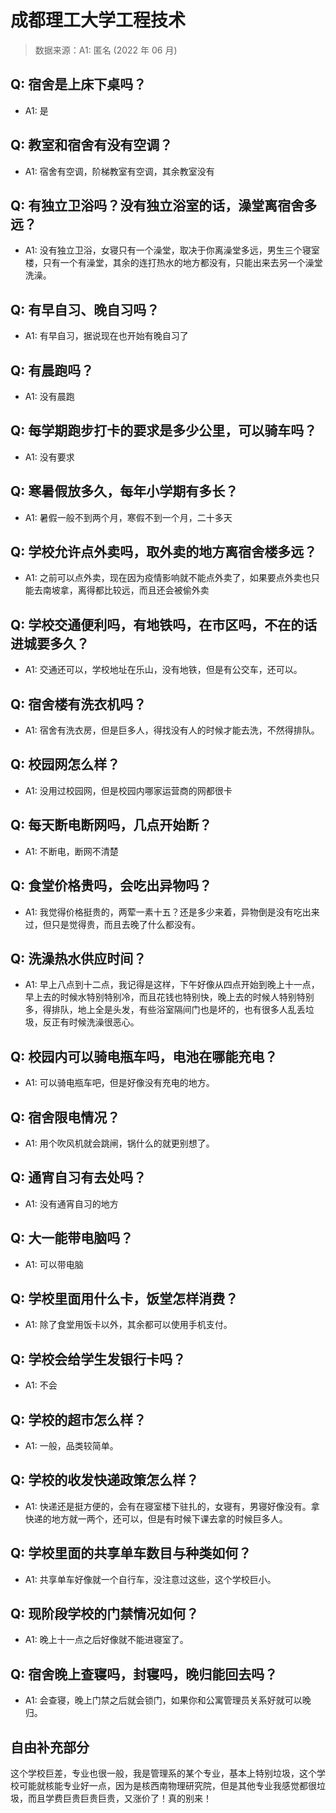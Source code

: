 # 成都理工大学工程技术

> 数据来源：A1: 匿名 (2022 年 06 月)

## Q: 宿舍是上床下桌吗？

- A1: 是

## Q: 教室和宿舍有没有空调？

- A1: 宿舍有空调，阶梯教室有空调，其余教室没有

## Q: 有独立卫浴吗？没有独立浴室的话，澡堂离宿舍多远？

- A1: 没有独立卫浴，女寝只有一个澡堂，取决于你离澡堂多远，男生三个寝室楼，只有一个有澡堂，其余的连打热水的地方都没有，只能出来去另一个澡堂洗澡。

## Q: 有早自习、晚自习吗？

- A1: 有早自习，据说现在也开始有晚自习了

## Q: 有晨跑吗？

- A1: 没有晨跑

## Q: 每学期跑步打卡的要求是多少公里，可以骑车吗？

- A1: 没有要求

## Q: 寒暑假放多久，每年小学期有多长？

- A1: 暑假一般不到两个月，寒假不到一个月，二十多天

## Q: 学校允许点外卖吗，取外卖的地方离宿舍楼多远？

- A1: 之前可以点外卖，现在因为疫情影响就不能点外卖了，如果要点外卖也只能去南坡拿，离得都比较远，而且还会被偷外卖

## Q: 学校交通便利吗，有地铁吗，在市区吗，不在的话进城要多久？

- A1: 交通还可以，学校地址在乐山，没有地铁，但是有公交车，还可以。

## Q: 宿舍楼有洗衣机吗？

- A1: 宿舍有洗衣房，但是巨多人，得找没有人的时候才能去洗，不然得排队。

## Q: 校园网怎么样？

- A1: 没用过校园网，但是校园内哪家运营商的网都很卡

## Q: 每天断电断网吗，几点开始断？

- A1: 不断电，断网不清楚

## Q: 食堂价格贵吗，会吃出异物吗？

- A1: 我觉得价格挺贵的，两荤一素十五？还是多少来着，异物倒是没有吃出来过，但只是觉得贵，而且去晚了什么都没有。

## Q: 洗澡热水供应时间？

- A1: 早上八点到十二点，我记得是这样，下午好像从四点开始到晚上十一点，早上去的时候水特别特别冷，而且花钱也特别快，晚上去的时候人特别特别多，得排队，地上全是头发，有些浴室隔间门也是坏的，也有很多人乱丢垃圾，反正有时候洗澡很恶心。

## Q: 校园内可以骑电瓶车吗，电池在哪能充电？

- A1: 可以骑电瓶车吧，但是好像没有充电的地方。

## Q: 宿舍限电情况？

- A1: 用个吹风机就会跳闸，锅什么的就更别想了。

## Q: 通宵自习有去处吗？

- A1: 没有通宵自习的地方

## Q: 大一能带电脑吗？

- A1: 可以带电脑

## Q: 学校里面用什么卡，饭堂怎样消费？

- A1: 除了食堂用饭卡以外，其余都可以使用手机支付。

## Q: 学校会给学生发银行卡吗？

- A1: 不会

## Q: 学校的超市怎么样？

- A1: 一般，品类较简单。

## Q: 学校的收发快递政策怎么样？

- A1: 快递还是挺方便的，会有在寝室楼下驻扎的，女寝有，男寝好像没有。拿快递的地方就一两个，还可以，但是有时候下课去拿的时候巨多人。

## Q: 学校里面的共享单车数目与种类如何？

- A1: 共享单车好像就一个自行车，没注意过这些，这个学校巨小。

## Q: 现阶段学校的门禁情况如何？

- A1: 晚上十一点之后好像就不能进寝室了。

## Q: 宿舍晚上查寝吗，封寝吗，晚归能回去吗？

- A1: 会查寝，晚上门禁之后就会锁门，如果你和公寓管理员关系好就可以晚归。

## 自由补充部分

这个学校巨差，专业也很一般，我是管理系的某个专业，基本上特别垃圾，这个学校可能就核能专业好一点，因为是核西南物理研究院，但是其他专业我感觉都很垃圾，而且学费巨贵巨贵巨贵，又涨价了！真的别来！